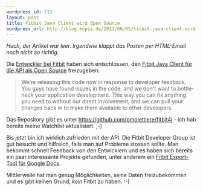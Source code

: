 ```yaml
--- 
wordpress_id: 713
layout: post
title: Fitbit Java Client wird Open Source
wordpress_url: http://blog.kopis.de/2011/06/05/fitbit-java-client-wird-open-source/
---
```

<em>Huch, der Artikel war leer. Irgendwie klappt das Posten per HTML-Email noch nicht so richtig.</em>

Die <a href="http://dev.fitbit.com/">Entwickler bei Fitbit</a> haben sich entschlossen, den <a href="https://groups.google.com/d/msg/fitbit-api/CDGPgAg5KZY/-lK4hwuBhgEJ">Fitbit Java Client für die API als Open Source</a> freizugeben:
<blockquote>We're releasing this code now in response to developer feedback. You guys have found issues in the code, and we don't want to bottle-neck your application development. This way you can fix anything you need to without our direct involvement, and we can pull your changes back in to make them available to other developers.</blockquote>
Das Repository gibt es unter <a href="https://github.com/pmolettiere/fitbit4j">https://github.com/pmolettiere/fitbit4j</a> - ich hab bereits meine Watchlist aktualisiert. ;-)

Bis jetzt bin ich wirklich zufrieden mit der API. Die Fitbit Developer Group ist gut besucht und hilfreich, falls man auf Probleme stossen sollte. Man bekommt schnell Feedback von den Entwicklern und es haben sich bereits ein paar interessante Projekte gefunden, unter anderem ein <a href="https://groups.google.com/d/topic/fitbit-api/DeVPd4xS0qA/discussion">Fitbit Export-Tool für Google Docs</a>.

Mittlerweile hat man genug Möglichkeiten, seine Daten freizubekommen und es gibt keinen Grund, *kein* Fitbit zu haben. :-)
